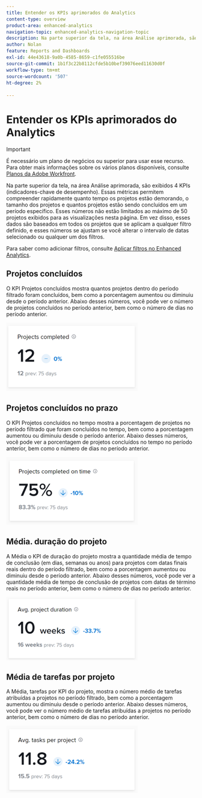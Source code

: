 ```yaml
---
title: Entender os KPIs aprimorados do Analytics
content-type: overview
product-area: enhanced-analytics
navigation-topic: enhanced-analytics-navigation-topic
description: Na parte superior da tela, na área Análise aprimorada, são exibidos 4 KPIs (indicadores-chave de desempenho). Essas métricas permitem compreender rapidamente quanto tempo os projetos estão demorando, o tamanho dos projetos e quantos projetos estão sendo concluídos em um período específico. Esses números não estão limitados ao máximo de 50 projetos exibidos para as visualizações nesta página. Em vez disso, esses dados são baseados em todos os projetos que se aplicam a qualquer filtro definido, e esses números se ajustam se você alterar o intervalo de datas selecionado ou qualquer um dos filtros.
author: Nolan
feature: Reports and Dashboards
exl-id: 44e43618-9a0b-4585-8659-c1fe055516be
source-git-commit: 1b1f3c22b8112cfde5b10bef39076eed11630d0f
workflow-type: tm+mt
source-wordcount: '507'
ht-degree: 2%

---
```


# Entender os KPIs aprimorados do Analytics

>[!IMPORTANT]
>
>É necessário um plano de negócios ou superior para usar esse recurso.\
>Para obter mais informações sobre os vários planos disponíveis, consulte [Planos da Adobe Workfront](https://www.workfront.com/plans).

Na parte superior da tela, na área Análise aprimorada, são exibidos 4 KPIs (indicadores-chave de desempenho). Essas métricas permitem compreender rapidamente quanto tempo os projetos estão demorando, o tamanho dos projetos e quantos projetos estão sendo concluídos em um período específico. Esses números não estão limitados ao máximo de 50 projetos exibidos para as visualizações nesta página. Em vez disso, esses dados são baseados em todos os projetos que se aplicam a qualquer filtro definido, e esses números se ajustam se você alterar o intervalo de datas selecionado ou qualquer um dos filtros.

Para saber como adicionar filtros, consulte [Aplicar filtros no Enhanced Analytics](../enhanced-analytics/use-enhanced-analytics-filters.md).

## Projetos concluídos

O KPI Projetos concluídos mostra quantos projetos dentro do período filtrado foram concluídos, bem como a porcentagem aumentou ou diminuiu desde o período anterior. Abaixo desses números, você pode ver o número de projetos concluídos no período anterior, bem como o número de dias no período anterior.

![](assets/kpi-projects-completed-350x182.png)

## Projetos concluídos no prazo

O KPI Projetos concluídos no tempo mostra a porcentagem de projetos no período filtrado que foram concluídos no tempo, bem como a porcentagem aumentou ou diminuiu desde o período anterior. Abaixo desses números, você pode ver a porcentagem de projetos concluídos no tempo no período anterior, bem como o número de dias no período anterior.

![](assets/kpi-projects-completed-on-time-350x180.png)

## Média. duração do projeto

A Média o KPI de duração do projeto mostra a quantidade média de tempo de conclusão (em dias, semanas ou anos) para projetos com datas finais reais dentro do período filtrado, bem como a porcentagem aumentou ou diminuiu desde o período anterior. Abaixo desses números, você pode ver a quantidade média de tempo de conclusão de projetos com datas de término reais no período anterior, bem como o número de dias no período anterior.

![](assets/kpi-avg.-project-duration-350x168.png)

## Média de tarefas por projeto

A Média, tarefas por KPI do projeto, mostra o número médio de tarefas atribuídas a projetos no período filtrado, bem como a porcentagem aumentou ou diminuiu desde o período anterior. Abaixo desses números, você pode ver o número médio de tarefas atribuídas a projetos no período anterior, bem como o número de dias no período anterior.

![](assets/kpi-average-tasks-per-project-350x179.png)
